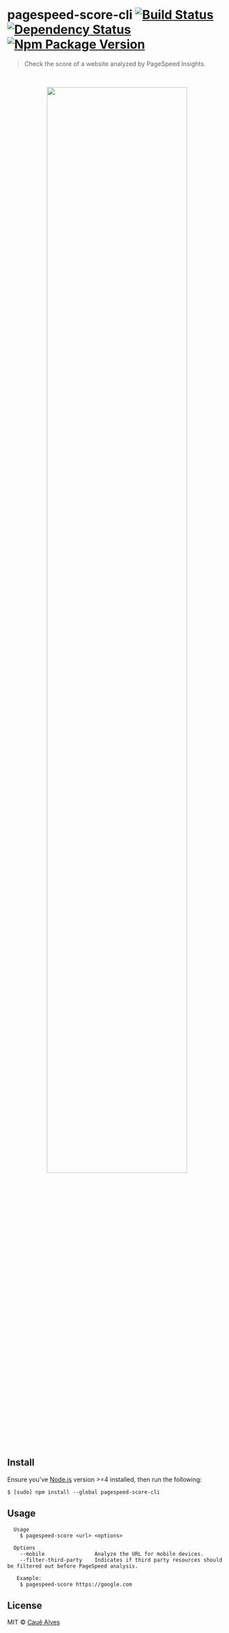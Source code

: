 # pagespeed-score-cli [![Build Status](https://travis-ci.org/cauealves/pagespeed-score-cli.svg?branch=master)](https://travis-ci.org/cauealves/pagespeed-score-cli) [![Dependency Status](https://david-dm.org/cauealves/pagespeed-score-cli.svg?style=flat-square)](https://david-dm.org/cauealves/pagespeed-score-cli) [![Npm Package Version](https://img.shields.io/npm/v/pagespeed-score-cli.svg?style=flat-square)](https://www.npmjs.org/package/pagespeed-score-cli)


> Check the score of a website analyzed by PageSpeed Insights.

<br />

<p align="center">
  <img width="80%" src="./screenshot.gif?raw=true" />
</p>

## Install 

Ensure you've [Node.js](https://nodejs.org) version >=4 installed, then run the following:

```
$ [sudo] npm install --global pagespeed-score-cli
```

## Usage
```
  Usage
    $ pagespeed-score <url> <options>

  Options
    --mobile 				Analyze the URL for mobile devices.
    --filter-third-party 	Indicates if third party resources should be filtered out before PageSpeed analysis.

   Example: 
   	$ pagespeed-score https://google.com
```

## License

MIT © [Cauê Alves](http://cauealves.com)
